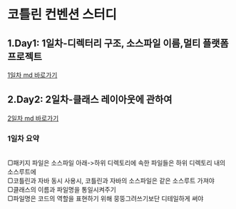 # 코틀린 컨벤션 스터디

## 1.Day1: 1일차-디렉터리 구조, 소스파일 이름,멀티 플랫폼 프로젝트
[1일차 md 바로가기](https://github.com/park-yina/kotling-convention-study/blob/main/Day1.md)
## 2.Day2: 2일차-클래스 레이아웃에 관하여
[2일차 md 바로가기](https://github.com/park-yina/kotling-convention-study/blob/main/Day2.md)
<br>
### 1일차 요약
<br>
▢패키지 파일은 소스파일 아래->하위 디렉토리에 속한 파일들은 하위 디렉토리 내의 소스루트에
<br>  
  ▢코틀린과 자바 동시 사용시, 코틀린과 자바의 소스파일은 같은 소스루트 가져야
<br>
  ▢클래스의 이름과 파일명을 통일시켜주기
<br>
  ▢파일명은 코드의 역할을 표현하기 위해 뭉뚱그려쓰기보단 디테일하게 써야
